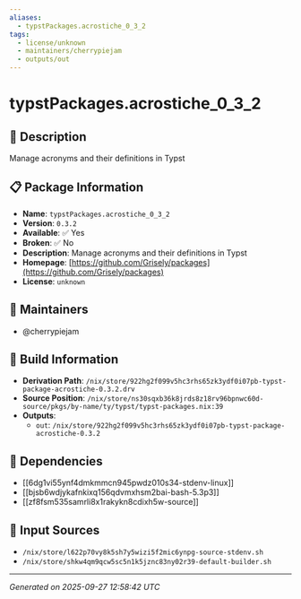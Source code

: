 ```yaml
---
aliases:
  - typstPackages.acrostiche_0_3_2
tags:
  - license/unknown
  - maintainers/cherrypiejam
  - outputs/out
---
```


# typstPackages.acrostiche_0_3_2

## 📝 Description

Manage acronyms and their definitions in Typst

## 📋 Package Information

- **Name**: `typstPackages.acrostiche_0_3_2`
- **Version**: `0.3.2`
- **Available**: ✅ Yes
- **Broken**: ✅ No
- **Description**: Manage acronyms and their definitions in Typst
- **Homepage**: [https://github.com/Grisely/packages](https://github.com/Grisely/packages)
- **License**: `unknown`
## 👥 Maintainers

- @cherrypiejam


## 🔧 Build Information

- **Derivation Path**: `/nix/store/922hg2f099v5hc3rhs65zk3ydf0i07pb-typst-package-acrostiche-0.3.2.drv`
- **Source Position**: `/nix/store/ns30sqxb36k8jrds8z18rv96bpnwc60d-source/pkgs/by-name/ty/typst/typst-packages.nix:39`
- **Outputs**:
  - `out`:  `/nix/store/922hg2f099v5hc3rhs65zk3ydf0i07pb-typst-package-acrostiche-0.3.2`

## 🔗 Dependencies

- [[6dg1vi55ynf4dmkmmcn945pwdz010s34-stdenv-linux]]
- [[bjsb6wdjykafnkixq156qdvmxhsm2bai-bash-5.3p3]]
- [[zf8fsm535samrli8x1rakykn8cdixh5w-source]]

## 📁 Input Sources

- `/nix/store/l622p70vy8k5sh7y5wizi5f2mic6ynpg-source-stdenv.sh`
- `/nix/store/shkw4qm9qcw5sc5n1k5jznc83ny02r39-default-builder.sh`

---
*Generated on 2025-09-27 12:58:42 UTC*
